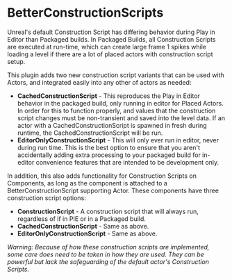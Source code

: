 # BetterConstructionScripts

Unreal's default Construction Script has differing behavior during Play in Editor than Packaged builds. In Packaged Builds, all Construction Scripts are executed at run-time, which can create large frame 1 spikes while loading a level if there are a lot of placed actors with construction script setup.

This plugin adds two new construction script variants that can be used with Actors, and integrated easily into any other of actors as needed:
- **CachedConstructionScript** - This reproduces the Play in Editor behavior in the packaged build, only running in editor for Placed Actors. In order for this to function properly, and values that the construction script changes must be non-transient and saved into the level data. If an actor with a CachedConstructionScript is spawned in fresh during runtime, the CachedConstructionScript will be run.
- **EditorOnlyConstructionScript** - This will only ever run in editor, never during run time. This is the best option to ensure that you aren't accidentally adding extra processing to your packaged build for in-editor convenience features that are intended to be development only.

In addition, this also adds functionality for Construction Scripts on Components, as long as the component is attached to a BetterConstructionScript supporting Actor. These components have three construction script options:
- **ConstructionScript** - A construction script that will always run, regardless of if in PIE or in a Packaged build.
- **CachedConstructionScript** - Same as above.
- **EditorOnlyConstructionScript** - Same as above.

*Warning: Because of how these construction scripts are implemented, some care does need to be taken in how they are used. They can be powerful but lack the safeguarding of the default actor's Construction Scripts.*
